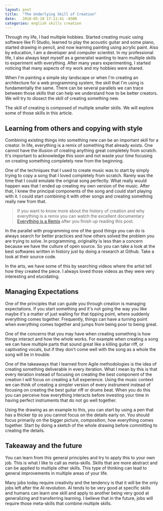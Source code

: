 ```yaml
---
layout: post
title:  "The Underlying Skill of Creation"
date:   2018-05-18 17:11:41 -0300
categories: english skills creation
---
```


Through my life, I had multiple hobbies. Started creating music using software like Fl Studio, learned to play the acoustic guitar and some piano, started drawing in pencil, and now learning painting using acrylic paint. Also by education, I am a developer and computer scientist. In my professional life, I also always kept myself as a generalist wanting to learn multiple skills to experiment with everything. After many years experimenting, I started noticing that many aspects of my work and my hobbies were shared.

When I'm painting a simple sky landscape or when I'm creating an architecture for a web programming system, the skill that I'm using is fundamentally the same. There can be several parallels we can trace between those skills that can help we understand how to be better creators. We will try to dissect the skill of creating something new.

The skill of creating is composed of multiple smaller skills. We will explore some of those skills in this article.

## Learning from others and copying with style

Combining existing things into something new can be an important skill for a creator. In life, everything is a remix of something that already exists. One cannot have the illusion of creating anything great completely from scratch. It's important to acknowledge this soon and not waste your time focusing on creating something completely new from the beginning.

One of the techniques that I used to create music was to start by simply trying to copy a song that I loved completely from scratch. Rarely was the time that I could emulate the original song perfectly. What really would happen was that I ended up creating my own version of the music. After that, I knew the principal components of the song and could start playing with it. I could start combining it with other songs and creating something really new from that.

> If you want to know more about the history of creation and why everything is a remix you can watch the excellent documentary [Everything is a Remix](https://www.everythingisaremix.info) after you finish up reading this post.

In the parallel with programming one of the good things you can do is always search for better practices and how others solved the problem you are trying to solve. In programming, originality is less than a concern because we have the culture of open source. So you can take a look at the best softwares written in history just by doing a research at Github. Take a look at their source code.

In the arts, we have some of this by searching videos where the artist tell how they created the piece. I always loved those videos as they were very interesting and elucidating.

## Managing Expectations
One of the principles that can guide you through creation is managing expectations. If you start something and it's not going the way you like maybe it's a matter of just waiting for that tipping point, where suddenly everything comes together. Frequently, things can have a turning point when everything comes together and jumps from being poor to being great.

One of the concerns that you may have when creating something is how things interact and how the whole works. For example when creating a song we can have multiple parts that sound great like a killing guitar riff, or captivating vocals, but if they don't come well with the song as a whole the song will be in trouble.

One of the takeaways that I learned from Agile methodologies is the idea of creating something deliverable in every iteration. What I mean by this is that every iteration instead of focusing on creating the best component of the creation I will focus on creating a full experience. Using the music context we can think of creating a simpler version of every instrument instead of focusing on creating the best guitar riff or drums beat. When you do this you can perceive how everything interacts before investing your time in having perfect instruments that do not go well together.

Using the drawing as an example to this, you can start by using a pen that has a thicker tip so you cannot focus on the details early on. You should focus primarily on the bigger picture, composition, how everything comes together. Start by doing a sketch of the whole drawing before committing to creating the details.

## Takeaway and the future
You can learn from this general principles and try to apply this to your own job. This is what I like to call as meta-skills. Skills that are more abstract and can be applied to multiple other skills. This type of thinking can lead to general improvements in multiple areas of your life.

Many jobs today require creativity and the tendency is that it will be the only jobs left after the AI revolution. AI tends to be very good at specific skills and humans can learn one skill and apply to another being very good at generalizing and transferring learning. I believe that in the future, jobs will require those meta-skills that combine multiple skills.